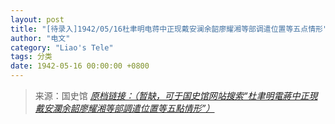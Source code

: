 ```yaml
---
layout: post
title: "[待录入]1942/05/16杜聿明电蒋中正现戴安澜余韶廖耀湘等部调遣位置等五点情形"
author: "电文"
category: "Liao's Tele"
tags: 分类
date: 1942-05-16 00:00:00 +0800
---
```

> 来源：国史馆 [*原档链接：（暂缺，可于国史馆网站搜索“杜聿明電蔣中正現戴安瀾余韶廖耀湘等部調遣位置等五點情形”）*]()
